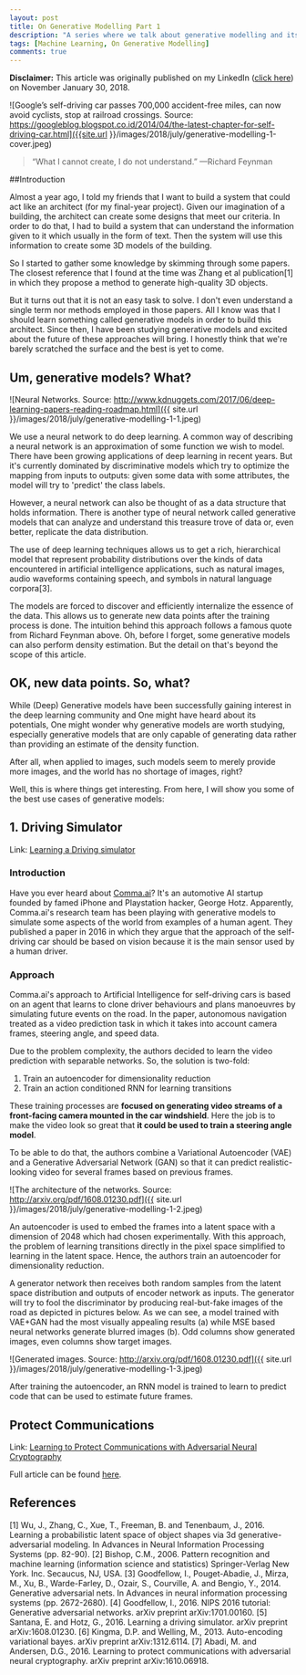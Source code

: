 ```yaml
---
layout: post
title: On Generative Modelling Part 1
description: "A series where we talk about generative modelling and its application. It is the first instalment of the series."
tags: [Machine Learning, On Generative Modelling]
comments: true
---
```


**Disclaimer:** This article was originally published on my LinkedIn ([click here](https://www.linkedin.com/pulse/generative-modeling-febi-agil-ifdillah/)) on November January 30, 2018. 

![Google’s self-driving car passes 700,000 accident-free miles, can now avoid cyclists, stop at railroad crossings. Source: https://googleblog.blogspot.co.id/2014/04/the-latest-chapter-for-self-driving-car.html]({{site.url }}/images/2018/july/generative-modelling-1-cover.jpeg)

>
> “What I cannot create, I do not understand.”  —Richard Feynman
>

##Introduction

Almost a year ago, I told my friends that I want to build a system that could act like an architect (for my final-year project). Given our imagination of a building, the architect can create some designs that meet our criteria. In order to do that, I had to build a system that can understand the information given to it which usually in the form of text. Then the system will use this information to create some 3D models of the building.

So I started to gather some knowledge by skimming through some papers. The closest reference that I found at the time was Zhang et al publication[1] in which they propose a method to generate high-quality 3D objects.

But it turns out that it is not an easy task to solve. I don't even understand a single term nor methods employed in those papers. All I know was that I should learn something called generative models in order to build this architect. Since then, I have been studying generative models and excited about the future of these approaches will bring. I honestly think that we're barely scratched the surface and the best is yet to come.


## Um, generative models? What?

![Neural Networks. Source: http://www.kdnuggets.com/2017/06/deep-learning-papers-reading-roadmap.html]({{ site.url }}/images/2018/july/generative-modelling-1-1.jpeg)

We use a neural network to do deep learning. A common way of describing a neural network is an approximation of some function we wish to model. There have been growing applications of deep learning in recent years. But it's currently dominated by discriminative models which try to optimize the mapping from inputs to outputs: given some data with some attributes, the model will try to 'predict' the class labels.

However, a neural network can also be thought of as a data structure that holds information. There is another type of neural network called generative models that can analyze and understand this treasure trove of data or, even better, replicate the data distribution. 

The use of deep learning techniques allows us to get a rich, hierarchical model that represent probability distributions over the kinds of data encountered in artificial intelligence applications, such as natural images, audio waveforms containing speech, and symbols in natural language corpora[3].

The models are forced to discover and efficiently internalize the essence of the data. This allows us to generate new data points after the training process is done. The intuition behind this approach follows a famous quote from Richard Feynman above. Oh, before I forget, some generative models can also perform density estimation. But the detail on that's beyond the scope of this article.

## OK, new data points. So, what?

While (Deep) Generative models have been successfully gaining interest in the deep learning community and One might have heard about its potentials, One might wonder why generative models are worth studying, especially generative models that are only capable of generating data rather than providing an estimate of the density function.

After all, when applied to images, such models seem to merely provide more images, and the world has no shortage of images, right?

Well, this is where things get interesting. From here, I will show you some of the best use cases of generative models:

## 1. Driving Simulator

Link: [Learning a Driving simulator](https://arxiv.org/abs/1608.01230)

### Introduction

Have you ever heard about [Comma.ai](https://comma.ai/)? It's an automotive AI startup founded by famed iPhone and Playstation hacker, George Hotz. Apparently, Comma.ai's research team has been playing with generative models to simulate some aspects of the world from examples of a human agent. They published a paper in 2016 in which they argue that the approach of the self-driving car should be based on vision because it is the main sensor used by a human driver.

### Approach

Comma.ai's approach to Artificial Intelligence for self-driving cars is based on an agent that learns to clone driver behaviours and plans manoeuvres by simulating future events on the road. In the paper, autonomous navigation treated as a video prediction task in which it takes into account camera frames, steering angle, and speed data.

Due to the problem complexity, the authors decided to learn the video prediction with separable networks. So, the solution is two-fold:

1. Train an autoencoder for dimensionality reduction
2. Train an action conditioned RNN for learning transitions

These training processes are **focused on generating video streams of a front-facing camera mounted in the car windshield**. Here the job is to make the video look so great that **it could be used to train a steering angle model**.

To be able to do that, the authors combine a Variational Autoencoder (VAE) and a Generative Adversarial Network (GAN) so that it can predict realistic-looking video for several frames based on previous frames.

![The architecture of the networks. Source: http://arxiv.org/pdf/1608.01230.pdf]({{ site.url }}/images/2018/july/generative-modelling-1-2.jpeg)

An autoencoder is used to embed the frames into a latent space with a dimension of 2048 which had chosen experimentally. With this approach, the problem of learning transitions directly in the pixel space simplified to learning in the latent space. Hence, the authors train an autoencoder for dimensionality reduction.

A generator network then receives both random samples from the latent space distribution and outputs of encoder network as inputs. The generator will try to fool the discriminator by producing real-but-fake images of the road as depicted in pictures below. As we can see, a model trained with VAE+GAN had the most visually appealing results (a) while MSE based neural networks generate blurred images (b). Odd columns show generated images, even columns show target images.

![Generated images. Source: http://arxiv.org/pdf/1608.01230.pdf]({{ site.url }}/images/2018/july/generative-modelling-1-3.jpeg)

After training the autoencoder, an RNN model is trained to learn to predict code that can be used to estimate future frames.

## Protect Communications

Link: [Learning to Protect Communications with Adversarial Neural Cryptography](https://arxiv.org/abs/1610.06918)

Full article can be found [here](https://arxiv.org/abs/1610.06918).

## References

[1] Wu, J., Zhang, C., Xue, T., Freeman, B. and Tenenbaum, J., 2016. Learning a probabilistic latent space of object shapes via 3d generative-adversarial modeling. In Advances in Neural Information Processing Systems (pp. 82-90).
[2] Bishop, C.M., 2006. Pattern recognition and machine learning (information science and statistics) Springer-Verlag New York. Inc. Secaucus, NJ, USA.
[3] Goodfellow, I., Pouget-Abadie, J., Mirza, M., Xu, B., Warde-Farley, D., Ozair, S., Courville, A. and Bengio, Y., 2014. Generative adversarial nets. In Advances in neural information processing systems (pp. 2672-2680).
[4] Goodfellow, I., 2016. NIPS 2016 tutorial: Generative adversarial networks. arXiv preprint arXiv:1701.00160.
[5] Santana, E. and Hotz, G., 2016. Learning a driving simulator. arXiv preprint arXiv:1608.01230.
[6] Kingma, D.P. and Welling, M., 2013. Auto-encoding variational bayes. arXiv preprint arXiv:1312.6114.
[7] Abadi, M. and Andersen, D.G., 2016. Learning to protect communications with adversarial neural cryptography. arXiv preprint arXiv:1610.06918.

